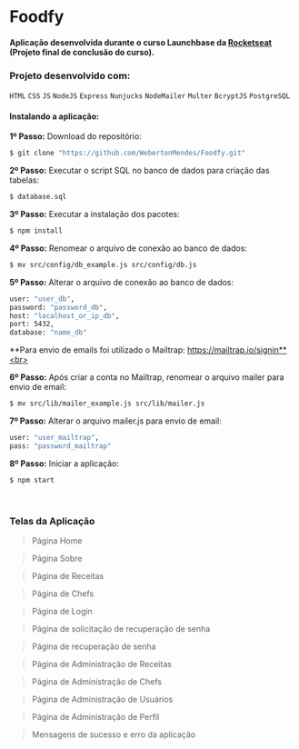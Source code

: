 # Foodfy

#### Aplicação desenvolvida durante o curso Launchbase da <a href="https://rocketseat.com.br/" target="_blank">Rocketseat</a> (Projeto final de conclusão do curso).

### Projeto desenvolvido com:
`HTML` `CSS` `JS` `NodeJS` `Express` `Nunjucks` `NodeMailer` `Multer` `BcryptJS` `PostgreSQL`
<br>
#### Instalando a aplicação:

**1º Passo:** Download do repositório:
```sh
$ git clone "https://github.com/WebertonMendes/Foodfy.git"
```

**2º Passo:** Executar o script SQL no banco de dados para criação das tabelas:
```sh
$ database.sql
```

**3º Passo:** Executar a instalação dos pacotes:
```sh
$ npm install
```

**4º Passo:** Renomear o arquivo de conexão ao banco de dados:
```sh
$ mv src/config/db_example.js src/config/db.js
```

**5º Passo:** Alterar o arquivo de conexão ao banco de dados:
```sh
user: "user_db",
password: "password_db",
host: "localhost_or_ip_db",
port: 5432,
database: "name_db"
```

**Para envio de emails foi utilizado o Mailtrap: https://mailtrap.io/signin**<br>

**6º Passo:** Após criar a conta no Mailtrap, renomear o arquivo mailer para envio de email:
```sh
$ mv src/lib/mailer_example.js src/lib/mailer.js
```

**7º Passo:** Alterar o arquivo mailer.js para envio de email:
```sh
user: "user_mailtrap",
pass: "password_mailtrap"
```

**8º Passo:** Iniciar a aplicação:
```sh
$ npm start
```
<br>

### Telas da Aplicação

> Página Home
![]()<br>

> Página Sobre
![]()<br>

> Página de Receitas
![]()<br>

> Página de Chefs
![]()<br>

> Página de Login
![]()<br>

> Página de solicitação de recuperação de senha
![]()<br>

> Página de recuperação de senha
![]()<br>

> Página de Administração de Receitas
![]()<br>

> Página de Administração de Chefs
![]()<br>

> Página de Administração de Usuários
![]()<br>

> Página de Administração de Perfil
![]()<br>

> Mensagens de sucesso e erro da aplicação
![]()<br>